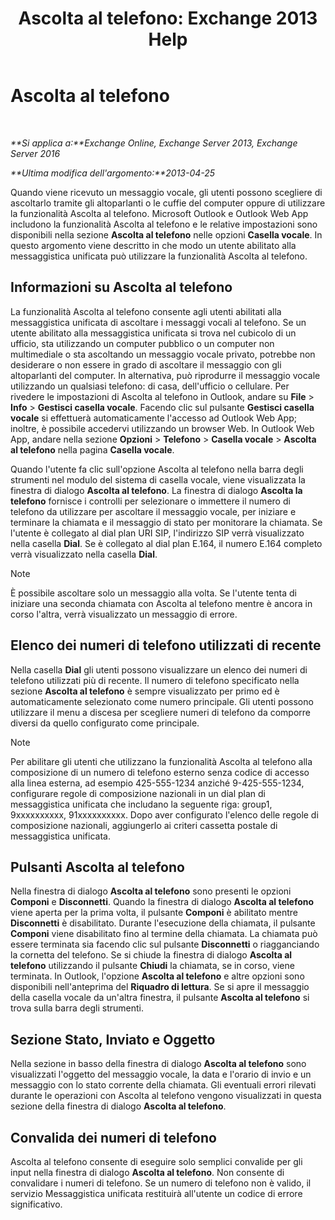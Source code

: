 ﻿---
title: 'Ascolta al telefono: Exchange 2013 Help'
TOCTitle: Ascolta al telefono
ms:assetid: 511e4950-340a-48cc-a020-35d11e76b993
ms:mtpsurl: https://technet.microsoft.com/it-it/library/Dn205136(v=EXCHG.150)
ms:contentKeyID: 54652842
ms.date: 05/22/2018
mtps_version: v=EXCHG.150
ms.translationtype: MT
---

# Ascolta al telefono

 

_**Si applica a:**Exchange Online, Exchange Server 2013, Exchange Server 2016_

_**Ultima modifica dell'argomento:**2013-04-25_

Quando viene ricevuto un messaggio vocale, gli utenti possono scegliere di ascoltarlo tramite gli altoparlanti o le cuffie del computer oppure di utilizzare la funzionalità Ascolta al telefono. Microsoft Outlook e Outlook Web App includono la funzionalità Ascolta al telefono e le relative impostazioni sono disponibili nella sezione **Ascolta al telefono** nelle opzioni **Casella vocale**. In questo argomento viene descritto in che modo un utente abilitato alla messaggistica unificata può utilizzare la funzionalità Ascolta al telefono.

## Informazioni su Ascolta al telefono

La funzionalità Ascolta al telefono consente agli utenti abilitati alla messaggistica unificata di ascoltare i messaggi vocali al telefono. Se un utente abilitato alla messaggistica unificata si trova nel cubicolo di un ufficio, sta utilizzando un computer pubblico o un computer non multimediale o sta ascoltando un messaggio vocale privato, potrebbe non desiderare o non essere in grado di ascoltare il messaggio con gli altoparlanti del computer. In alternativa, può riprodurre il messaggio vocale utilizzando un qualsiasi telefono: di casa, dell'ufficio o cellulare. Per rivedere le impostazioni di Ascolta al telefono in Outlook, andare su **File** \> **Info** \> **Gestisci casella vocale**. Facendo clic sul pulsante **Gestisci casella vocale** si effettuerà automaticamente l'accesso ad Outlook Web App; inoltre, è possibile accedervi utilizzando un browser Web. In Outlook Web App, andare nella sezione **Opzioni** \> **Telefono** \> **Casella vocale** \> **Ascolta al telefono** nella pagina **Casella vocale**.

Quando l'utente fa clic sull'opzione Ascolta al telefono nella barra degli strumenti nel modulo del sistema di casella vocale, viene visualizzata la finestra di dialogo **Ascolta al telefono**. La finestra di dialogo **Ascolta la telefono** fornisce i controlli per selezionare o immettere il numero di telefono da utilizzare per ascoltare il messaggio vocale, per iniziare e terminare la chiamata e il messaggio di stato per monitorare la chiamata. Se l'utente è collegato al dial plan URI SIP, l'indirizzo SIP verrà visualizzato nella casella **Dial**. Se è collegato al dial plan E.164, il numero E.164 completo verrà visualizzato nella casella **Dial**.


> [!NOTE]
> È possibile ascoltare solo un messaggio alla volta. Se l'utente tenta di iniziare una seconda chiamata con Ascolta al telefono mentre è ancora in corso l'altra, verrà visualizzato un messaggio di errore.



## Elenco dei numeri di telefono utilizzati di recente

Nella casella **Dial** gli utenti possono visualizzare un elenco dei numeri di telefono utilizzati più di recente. Il numero di telefono specificato nella sezione **Ascolta al telefono** è sempre visualizzato per primo ed è automaticamente selezionato come numero principale. Gli utenti possono utilizzare il menu a discesa per scegliere numeri di telefono da comporre diversi da quello configurato come principale.


> [!NOTE]
> Per abilitare gli utenti che utilizzano la funzionalità Ascolta al telefono alla composizione di un numero di telefono esterno senza codice di accesso alla linea esterna, ad esempio 425-555-1234 anziché 9-425-555-1234, configurare regole di composizione nazionali in un dial plan di messaggistica unificata che includano la seguente riga: group1, 9xxxxxxxxxx, 91xxxxxxxxxx. Dopo aver configurato l'elenco delle regole di composizione nazionali, aggiungerlo ai criteri cassetta postale di messaggistica unificata.



## Pulsanti Ascolta al telefono

Nella finestra di dialogo **Ascolta al telefono** sono presenti le opzioni **Componi** e **Disconnetti**. Quando la finestra di dialogo **Ascolta al telefono** viene aperta per la prima volta, il pulsante **Componi** è abilitato mentre **Disconnetti** è disabilitato. Durante l'esecuzione della chiamata, il pulsante **Componi** viene disabilitato fino al termine della chiamata. La chiamata può essere terminata sia facendo clic sul pulsante **Disconnetti** o riagganciando la cornetta del telefono. Se si chiude la finestra di dialogo **Ascolta al telefono** utilizzando il pulsante **Chiudi** la chiamata, se in corso, viene terminata. In Outlook, l'opzione **Ascolta al telefono** e altre opzioni sono disponibili nell'anteprima del **Riquadro di lettura**. Se si apre il messaggio della casella vocale da un'altra finestra, il pulsante **Ascolta al telefono** si trova sulla barra degli strumenti.

## Sezione Stato, Inviato e Oggetto

Nella sezione in basso della finestra di dialogo **Ascolta al telefono** sono visualizzati l'oggetto del messaggio vocale, la data e l'orario di invio e un messaggio con lo stato corrente della chiamata. Gli eventuali errori rilevati durante le operazioni con Ascolta al telefono vengono visualizzati in questa sezione della finestra di dialogo **Ascolta al telefono**.

## Convalida dei numeri di telefono

Ascolta al telefono consente di eseguire solo semplici convalide per gli input nella finestra di dialogo **Ascolta al telefono**. Non consente di convalidare i numeri di telefono. Se un numero di telefono non è valido, il servizio Messaggistica unificata restituirà all'utente un codice di errore significativo.

